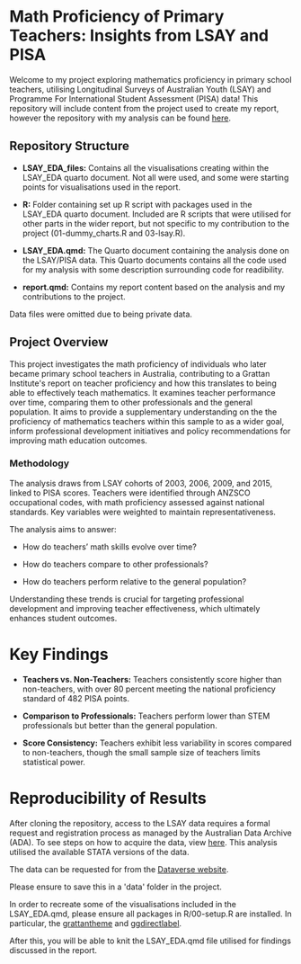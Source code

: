 # Math Proficiency of Primary Teachers: Insights from LSAY and PISA

Welcome to my project exploring mathematics proficiency in primary school teachers, utilising Longitudinal Surveys of Australian Youth (LSAY) and Programme For International Student Assessment (PISA) data! This repository will include content from the project used to create my report, however the repository with my analysis can be found [here](https://github.com/grattan/school-ed-2025-primary-maths/tree/lsay-analysis).

## Repository Structure

* **LSAY_EDA_files:** Contains all the visualisations creating within the LSAY_EDA quarto document. Not all were used, and some were starting points for visualisations used in the report.

* **R:** Folder containing set up R script with packages used in the LSAY_EDA quarto document. Included are R scripts that were utilised for other parts in the wider report, but not specific to my contribution to the project (01-dummy_charts.R and 03-lsay.R).

* **LSAY_EDA.qmd:** The Quarto document containing the analysis done on the LSAY/PISA data. This Quarto documents contains all the code used for my analysis with some description surrounding code for  readibility.

* **report.qmd:** Contains my report content based on the analysis and my contributions to the project.

Data files were omitted due to being private data.

## Project Overview

This project investigates the math proficiency of individuals who later became primary school teachers in Australia, contributing to a Grattan Institute's report on teacher proficiency and how this translates to being able to effectively teach mathematics. It examines teacher performance over time, comparing them to other professionals and the general population. It aims to provide a supplementary understanding on the the proficiency of mathematics teachers within this sample to as a wider goal, inform professional development initiatives and policy recommendations for improving math education outcomes.

### Methodology

The analysis draws from LSAY cohorts of 2003, 2006, 2009, and 2015, linked to PISA scores. Teachers were identified through ANZSCO occupational codes, with math proficiency assessed against national standards. Key variables were weighted to maintain representativeness.

The analysis aims to answer:

* How do teachers’ math skills evolve over time?

* How do teachers compare to other professionals?

* How do teachers perform relative to the general population?

Understanding these trends is crucial for targeting professional development and improving teacher effectiveness, which ultimately enhances student outcomes.


# Key Findings

* **Teachers vs. Non-Teachers:** Teachers consistently score higher than non-teachers, with over 80 percent meeting the national proficiency standard of 482 PISA points.

* **Comparison to Professionals:** Teachers perform lower than STEM professionals but better than the general population.

* **Score Consistency:** Teachers exhibit less variability in scores compared to non-teachers, though the small sample size of teachers limits statistical power.

# Reproducibility of Results

After cloning the repository, access to the LSAY data requires a formal request and registration process as managed by the Australian Data Archive (ADA). To see steps on how to acquire the data, view [here](https://www.lsay.edu.au/data/access).  This analysis utilised the available STATA versions of the data.

The data can be requested for from the [Dataverse website](https://dataverse.ada.edu.au/dataverse/lsay).

Please ensure to save this in a 'data' folder in the project. 

In order to recreate some of the visualisations included in the LSAY_EDA.qmd, please ensure all packages in R/00-setup.R are installed. In particular, the [grattantheme](https://github.com/grattan/grattantheme) and [ggdirectlabel](https://github.com/MattCowgill/ggdirectlabel).

After this, you will be able to knit the LSAY_EDA.qmd file utilised for findings discussed in the report.
